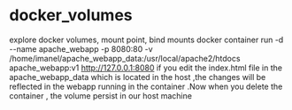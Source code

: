 # docker_volumes
explore docker volumes, mount point, bind mounts
docker container run -d --name apache_webapp -p 8080:80 -v /home/imanel/apache_webapp_data:/usr/local/apache2/htdocs apache_webapp:v1
http://127.0.0.1:8080
if you edit the index.html file in the apache_webapp_data which is located in the host ,the changes will be reflected in the webapp running in the container .Now when you delete the container , the volume persist in our host machine
